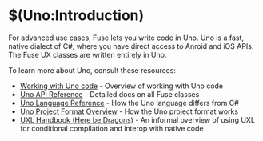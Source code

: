 # $(Uno:Introduction)

For advanced use cases, Fuse lets you write code in Uno. Uno is a fast, native dialect of C#, where you have direct access to Anroid and iOS APIs. The Fuse UX classes are written entirely in Uno.

To learn more about Uno, consult these resources:

- [Working with Uno code](https://www.fusetools.com/developers/guides/uno) - Overview of working with Uno code
- [Uno API Reference](https://www.fusetools.com/developers/api) - Detailed docs on all Fuse classes
- [Uno Language Reference](https://www.fusetools.com/developers/guides/unolang) - How the Uno language differs from C#
- [Uno Project Format Overview](https://www.fusetools.com/developers/guides/unoprojectformat) - How the Uno project format works
- [UXL Handbook (Here be Dragons)](https://www.fusetools.com/developers/guides/uxl-handbook) - An informal overview of using UXL for conditional compilation and interop with native code
